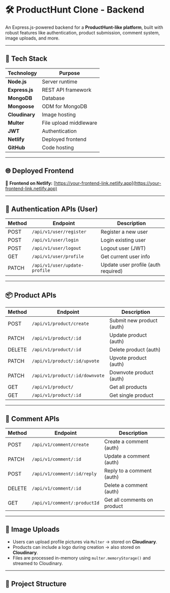 # 🛠️ ProductHunt Clone - Backend

An Express.js-powered backend for a **ProductHunt-like platform**, built with robust features like authentication, product submission, comment system, image uploads, and more.

---

## 🚀 Tech Stack

| Technology | Purpose                  |
|------------|---------------------------|
| **Node.js** | Server runtime            |
| **Express.js** | REST API framework     |
| **MongoDB** | Database                  |
| **Mongoose** | ODM for MongoDB          |
| **Cloudinary** | Image hosting           |
| **Multer** | File upload middleware     |
| **JWT** | Authentication               |
| **Netlify** | Deployed frontend         |
| **GitHub** | Code hosting               |

---

## 🌐 Deployed Frontend

🔗 **Frontend on Netlify:** [https://your-frontend-link.netlify.app](https://your-frontend-link.netlify.app)

---

## 🔐 Authentication APIs (User)

| Method | Endpoint              | Description           |
|--------|------------------------|-----------------------|
| POST   | `/api/v1/user/register` | Register a new user   |
| POST   | `/api/v1/user/login`    | Login existing user   |
| POST   | `/api/v1/user/logout`   | Logout user (JWT)     |
| GET    | `/api/v1/user/profile`  | Get current user info |
| PATCH  | `/api/v1/user/update-profile` | Update user profile (auth required) |

---

## 📦 Product APIs

| Method | Endpoint                  | Description               |
|--------|---------------------------|---------------------------|
| POST   | `/api/v1/product/create`  | Submit new product (auth) |
| PATCH  | `/api/v1/product/:id`     | Update product (auth)     |
| DELETE | `/api/v1/product/:id`     | Delete product (auth)     |
| PATCH  | `/api/v1/product/:id/upvote` | Upvote product (auth)  |
| PATCH  | `/api/v1/product/:id/downvote` | Downvote product (auth) |
| GET    | `/api/v1/product/`        | Get all products          |
| GET    | `/api/v1/product/:id`     | Get single product        |

---

## 💬 Comment APIs

| Method | Endpoint                      | Description                |
|--------|-------------------------------|----------------------------|
| POST   | `/api/v1/comment/create`      | Create a comment (auth)    |
| PATCH  | `/api/v1/comment/:id`         | Update a comment (auth)    |
| POST   | `/api/v1/comment/:id/reply`   | Reply to a comment (auth)  |
| DELETE | `/api/v1/comment/:id`         | Delete a comment (auth)    |
| GET    | `/api/v1/comment/:productId`  | Get all comments on product|

---

## 📁 Image Uploads

- Users can upload profile pictures via `Multer` → stored on **Cloudinary**.
- Products can include a logo during creation → also stored on **Cloudinary**.
- Files are processed in-memory using `multer.memoryStorage()` and streamed to Cloudinary.

---

## 📂 Project Structure

